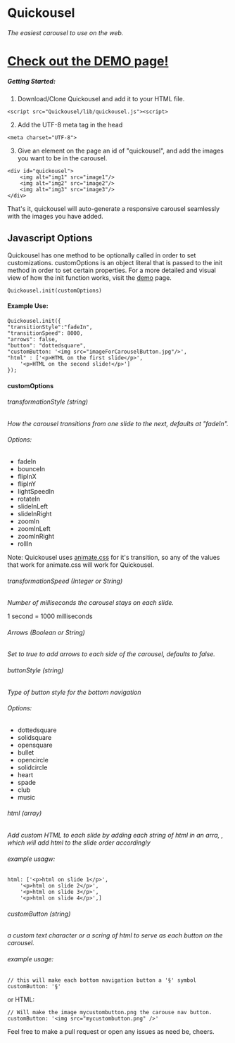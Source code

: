# Quickousel
###### The easiest carousel to use on the web.

[Check out the DEMO page!](http://dirkdunn.github.io/Quickousel)
=====

##### Getting Started:

1. Download/Clone Quickousel and add it to your HTML file.
```
<script src="Quickousel/lib/quickousel.js"><script>
```
2. Add the UTF-8 meta tag in the head
```
<meta charset="UTF-8">
```
3. Give an element on the page an id of "quickousel", and add the images you want to be in the carousel.
```
<div id="quickousel">
    <img alt="img1" src="image1"/>
    <img alt="img2" src="image2"/>
    <img alt="img3" src="image3"/>
</div>
```

That's it, quickousel will auto-generate a responsive carousel seamlessly with the images you have added.

## Javascript Options
Quickousel has one method to be optionally called in order to set customizations. customOptions is an object literal that is passed to the init method in order to set certain properties. For a more detailed and visual view of how the init function works, visit the [demo](http://dirkdunn.github.io/Quickousel) page.
``` 
Quickousel.init(customOptions)
```

#### Example Use:
```
Quickousel.init({
"transitionStyle":"fadeIn",
"transitionSpeed": 8000,
"arrows": false,
"button": "dottedsquare",
"customButton: '<img src="imageForCarouselButton.jpg"/>',
"html" : ['<p>HTML on the first slide</p>', 
    '<p>HTML on the second slide!</p>']
});
```
#### customOptions
###### transformationStyle (string)
*How the carousel transitions from one slide to the next, defaults at "fadeIn".*
###### Options:
* fadeIn
* bounceIn
* flipInX
* flipInY
* lightSpeedIn
* rotateIn
* slideInLeft
* slideInRight
* zoomIn
* zoomInLeft
* zoomInRight
* rollIn

Note: Quickousel uses [animate.css](https://daneden.github.io/animate.css/) for it's transition, so any of the values that work for animate.css will work for Quickousel.

###### transformationSpeed (Integer or String)
*Number of milliseconds the carousel stays on each slide.*

1 second = 1000 milliseconds

###### Arrows (Boolean or String)
*Set to true to add arrows to each side of the carousel, defaults to false.*

###### buttonStyle (string)
*Type of button style for the bottom navigation*

###### Options:
* dottedsquare
* solidsquare
* opensquare
* bullet
* opencircle
* solidcircle
* heart
* spade
* club
* music

###### html (array)
*Add custom HTML to each slide by adding each string of html in an arra, , which will add html to the slide order accordingly*

###### example usagw:
```
html: ['<p>html on slide 1</p>',
    '<p>html on slide 2</p>',
    '<p>html on slide 3</p>',
    '<p>html on slide 4</p>',]
```

###### customButton (string)
*a custom text character or a scring of html to serve as each button on the carousel.*

###### example usage:
```
// this will make each bottom navigation button a '§' symbol
customButton: '§'
```
or HTML:
```
// Will make the image mycustombutton.png the carouse nav button.
customButton: '<img src="mycustombutton.png" />'
```

Feel free to make a pull request or open any issues as need be, cheers.

